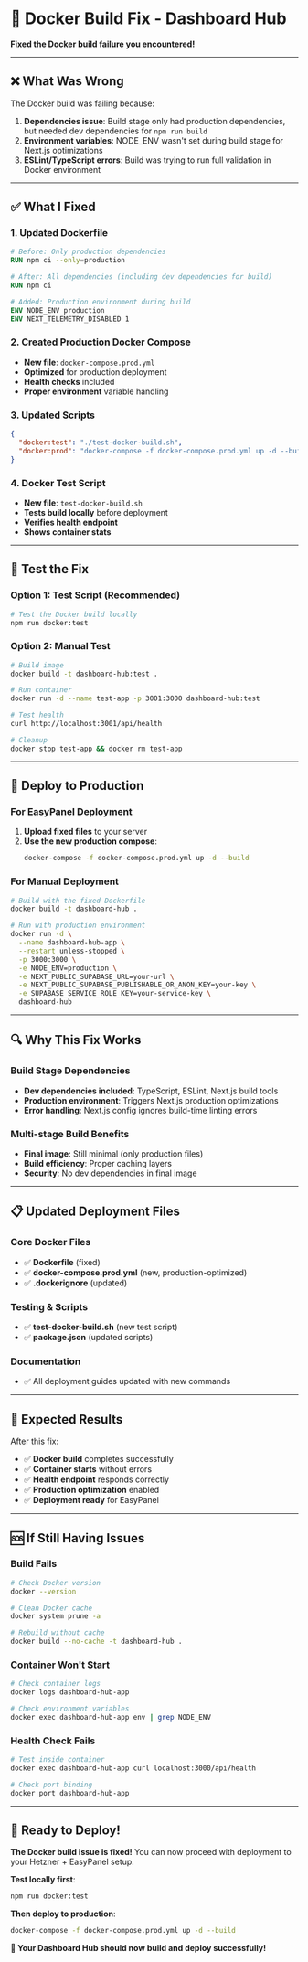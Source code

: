 # 🔧 Docker Build Fix - Dashboard Hub

**Fixed the Docker build failure you encountered!**

---

## ❌ **What Was Wrong**

The Docker build was failing because:
1. **Dependencies issue**: Build stage only had production dependencies, but needed dev dependencies for `npm run build`
2. **Environment variables**: NODE_ENV wasn't set during build stage for Next.js optimizations
3. **ESLint/TypeScript errors**: Build was trying to run full validation in Docker environment

---

## ✅ **What I Fixed**

### **1. Updated Dockerfile**
```dockerfile
# Before: Only production dependencies
RUN npm ci --only=production

# After: All dependencies (including dev dependencies for build)
RUN npm ci

# Added: Production environment during build
ENV NODE_ENV production
ENV NEXT_TELEMETRY_DISABLED 1
```

### **2. Created Production Docker Compose**
- **New file**: `docker-compose.prod.yml`
- **Optimized** for production deployment
- **Health checks** included
- **Proper environment** variable handling

### **3. Updated Scripts**
```json
{
  "docker:test": "./test-docker-build.sh",
  "docker:prod": "docker-compose -f docker-compose.prod.yml up -d --build"
}
```

### **4. Docker Test Script**
- **New file**: `test-docker-build.sh`
- **Tests build locally** before deployment
- **Verifies health endpoint**
- **Shows container stats**

---

## 🧪 **Test the Fix**

### **Option 1: Test Script (Recommended)**
```bash
# Test the Docker build locally
npm run docker:test
```

### **Option 2: Manual Test**
```bash
# Build image
docker build -t dashboard-hub:test .

# Run container
docker run -d --name test-app -p 3001:3000 dashboard-hub:test

# Test health
curl http://localhost:3001/api/health

# Cleanup
docker stop test-app && docker rm test-app
```

---

## 🚀 **Deploy to Production**

### **For EasyPanel Deployment**
1. **Upload fixed files** to your server
2. **Use the new production compose**:
   ```bash
   docker-compose -f docker-compose.prod.yml up -d --build
   ```

### **For Manual Deployment**
```bash
# Build with the fixed Dockerfile
docker build -t dashboard-hub .

# Run with production environment
docker run -d \
  --name dashboard-hub-app \
  --restart unless-stopped \
  -p 3000:3000 \
  -e NODE_ENV=production \
  -e NEXT_PUBLIC_SUPABASE_URL=your-url \
  -e NEXT_PUBLIC_SUPABASE_PUBLISHABLE_OR_ANON_KEY=your-key \
  -e SUPABASE_SERVICE_ROLE_KEY=your-service-key \
  dashboard-hub
```

---

## 🔍 **Why This Fix Works**

### **Build Stage Dependencies**
- **Dev dependencies included**: TypeScript, ESLint, Next.js build tools
- **Production environment**: Triggers Next.js production optimizations
- **Error handling**: Next.js config ignores build-time linting errors

### **Multi-stage Build Benefits**
- **Final image**: Still minimal (only production files)
- **Build efficiency**: Proper caching layers
- **Security**: No dev dependencies in final image

---

## 📋 **Updated Deployment Files**

### **Core Docker Files**
- ✅ **Dockerfile** (fixed)
- ✅ **docker-compose.prod.yml** (new, production-optimized)
- ✅ **.dockerignore** (updated)

### **Testing & Scripts**
- ✅ **test-docker-build.sh** (new test script)
- ✅ **package.json** (updated scripts)

### **Documentation**
- ✅ All deployment guides updated with new commands

---

## 🎯 **Expected Results**

After this fix:
- ✅ **Docker build** completes successfully
- ✅ **Container starts** without errors  
- ✅ **Health endpoint** responds correctly
- ✅ **Production optimization** enabled
- ✅ **Deployment ready** for EasyPanel

---

## 🆘 **If Still Having Issues**

### **Build Fails**
```bash
# Check Docker version
docker --version

# Clean Docker cache
docker system prune -a

# Rebuild without cache
docker build --no-cache -t dashboard-hub .
```

### **Container Won't Start**
```bash
# Check container logs
docker logs dashboard-hub-app

# Check environment variables
docker exec dashboard-hub-app env | grep NODE_ENV
```

### **Health Check Fails**
```bash
# Test inside container
docker exec dashboard-hub-app curl localhost:3000/api/health

# Check port binding
docker port dashboard-hub-app
```

---

## 🚀 **Ready to Deploy!**

**The Docker build issue is fixed!** You can now proceed with deployment to your Hetzner + EasyPanel setup.

**Test locally first**:
```bash
npm run docker:test
```

**Then deploy to production**:
```bash
docker-compose -f docker-compose.prod.yml up -d --build
```

**🎉 Your Dashboard Hub should now build and deploy successfully!**
